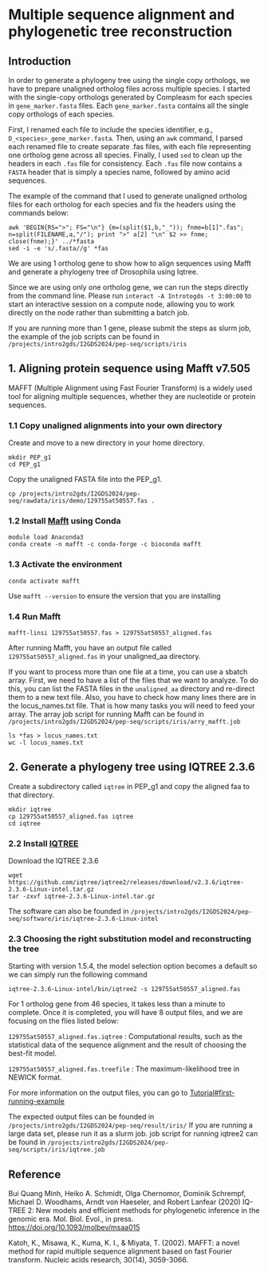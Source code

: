 # Multiple sequence alignment and phylogenetic tree reconstruction

## Introduction

In order to generate a phylogeny tree using the single copy orthologs, we have to prepare unaligned ortholog files across multiple species.
I started with the single-copy orthologs generated by Compleasm for each species in ```gene_marker.fasta``` files. Each ```gene_marker.fasta``` contains all the single copy orthologs of each species. 

First, I renamed each file to include the species identifier, e.g., ```D_<species>_gene_marker.fasta```. Then, using an ```awk``` command, I parsed each renamed file to create separate .fas files, with each file representing one ortholog gene across all species. Finally, I used ```sed``` to clean up the headers in each ```.fas``` file for consistency. Each ```.fas``` file now contains a ```FASTA``` header that is simply a species name, followed by amino acid sequences.

The example of the command that I used to generate unaligned ortholog files for each ortholog for each species and fix the headers using the commands below: 

```
awk 'BEGIN{RS=">"; FS="\n"} {m=(split($1,b,"_")); fnme=b[1]".fas"; n=split(FILENAME,a,"/"); print ">" a[2] "\n" $2 >> fnme; close(fnme);}' ../*fasta
sed -i -e 's/.fasta//g' *fas
```

We are using 1 ortholog gene to show how to align sequences using Mafft and generate a phylogeny tree of Drosophila using Iqtree.

Since we are using only one ortholog gene, we can run the steps directly from the command line. Please run ```interact -A Introtogds -t 3:00:00``` to start an interactive session on a compute node, allowing you to work directly on the node rather than submitting a batch job.

If you are running more than 1 gene, please submit the steps as slurm job, the example of the job scripts can be found in ```/projects/intro2gds/I2GDS2024/pep-seq/scripts/iris```

## 1. Aligning protein sequence using Mafft v7.505 

MAFFT (Multiple Alignment using Fast Fourier Transform) is a widely used tool for aligning multiple sequences, whether they are nucleotide or protein sequences.

### 1.1 Copy unaligned alignments into your own directory

Create and move to a new directory in your home directory.
``` 
mkdir PEP_g1
cd PEP_g1
 ```

Copy the unaligned FASTA file into the PEP_g1.

```
cp /projects/intro2gds/I2GDS2024/pep-seq/rawdata/iris/demo/129755at50557.fas .
```


### 1.2 Install [Mafft](https://mafft.cbrc.jp/alignment/software/) using Conda

```
module load Anaconda3 
conda create -n mafft -c conda-forge -c bioconda mafft
```
### 1.3 Activate the environment 

```conda activate mafft```

Use ```mafft --version``` to ensure the version that you are installing


### 1.4 Run Mafft 

```
mafft-linsi 129755at50557.fas > 129755at50557_aligned.fas
```

After running Mafft, you have an output file called ```129755at50557_aligned.fas``` in your unaligned_aa directory.

If you want to process more than one file at a time, you can use a sbatch array. First, we need to have a list of the files that we want to analyze. To do this, you can list the FASTA files in the ```unaligned_aa``` directory and re-direct them to a new text file. Also, you have to check how many lines there are in the locus_names.txt file. That is how many tasks you will need to feed your array. The array job script for running Mafft can be found in ```/projects/intro2gds/I2GDS2024/pep-seq/scripts/iris/arry_mafft.job```

```
ls *fas > locus_names.txt
wc -l locus_names.txt
```

## 2. Generate a phylogeny tree using IQTREE 2.3.6

Create a subdirectory called ```iqtree``` in PEP_g1 and copy the aligned faa to that directory.

```
mkdir iqtree
cp 129755at50557_aligned.fas iqtree
cd iqtree
```

### 2.2 Install [IQTREE](http://www.iqtree.org/doc/)

Download the IQTREE 2.3.6
```
wget https://github.com/iqtree/iqtree2/releases/download/v2.3.6/iqtree-2.3.6-Linux-intel.tar.gz
tar -zxvf iqtree-2.3.6-Linux-intel.tar.gz
```
The software can also be founded in ```/projects/intro2gds/I2GDS2024/pep-seq/software/iris/iqtree-2.3.6-Linux-intel```

### 2.3 Choosing the right substitution model and reconstructing the tree 
Starting with version 1.5.4, the model selection option becomes a default so we can simply run the following command  

```
iqtree-2.3.6-Linux-intel/bin/iqtree2 -s 129755at50557_aligned.fas
```
For 1 ortholog gene from 46 species, it takes less than a minute to complete. Once it is completed, you will have 8 output files, and we are focusing on the flies listed below:

```129755at50557_aligned.fas.iqtree``` : Computational results, such as the statistical data of the sequence alignment and the result of choosing the best-fit model.

```129755at50557_aligned.fas.treefile``` : The maximum-likelihood tree in NEWICK format.

For more information on the output files, you can go to [Tutorial#first-running-example](http://www.iqtree.org/doc/Tutorial#first-running-example)

The expected output files can be founded in ```/projects/intro2gds/I2GDS2024/pep-seq/result/iris/```
If you are running a large data set, please run it as a slurm job. job script for running iqtree2 can be found in ```/projects/intro2gds/I2GDS2024/pep-seq/scripts/iris/iqtree.job```

## Reference
Bui Quang Minh, Heiko A. Schmidt, Olga Chernomor, Dominik Schrempf, Michael D. Woodhams, Arndt von Haeseler, and Robert Lanfear (2020) IQ-TREE 2: New models and efficient methods for phylogenetic inference in the genomic era. Mol. Biol. Evol., in press. https://doi.org/10.1093/molbev/msaa015

Katoh, K., Misawa, K., Kuma, K. I., & Miyata, T. (2002). MAFFT: a novel method for rapid multiple sequence alignment based on fast Fourier transform. Nucleic acids research, 30(14), 3059-3066.




